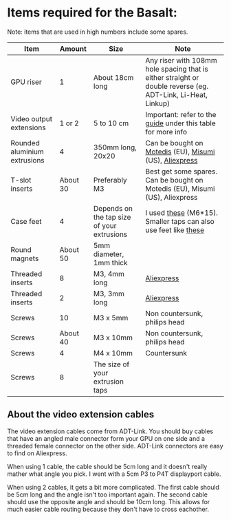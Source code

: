 # Items required for the Basalt:

Note: items that are used in high numbers include some spares.

Item | Amount | Size | Note
---- | ------ | ---- | ----
GPU riser|1|About 18cm long|Any riser with 108mm hole spacing that is either straight or double reverse (eg. ADT-Link, Li-Heat, Linkup)
Video output extensions|1 or 2|5 to 10 cm|Important: refer to the [guide](#about-the-video-extension-cables) under this table for more info
Rounded aluminium extrusions|4|350mm long, 20x20|Can be bought on [Motedis](https://www.motedis.com/shop/Aluprofile/Aluprofil-20x20-LR-B-Typ-Nut-6::4.html) (EU), [Misumi](https://us.misumi-ec.com/vona2/detail/110302685570/?Tab=codeList) (US), [Aliexpress](https://nl.aliexpress.com/item/32837930160.html)
T-slot inserts|About 30|Preferably M3|Best get some spares. Can be bought on Motedis (EU), Misumi (US), Aliexpress
Case feet|4|Depends on the tap size of your extrusions|I used [these](https://aliexpress.com/item/4001184672773.html?) (M6*15). Smaller taps can also use feet like [these](https://aliexpress.com/item/33060530969.html)
Round magnets|About 50|5mm diameter, 1mm thick|
Threaded inserts|8|M3, 4mm long|[Aliexpress](https://aliexpress.com/item/4001258499799.html)
Threaded inserts|2|M3, 3mm long|[Aliexpress](https://aliexpress.com/item/4001258499799.html)
Screws|10|M3 x 5mm|Non countersunk, philips head
Screws|About 40|M3 x 10mm|Non countersunk, philips head
Screws|4|M4 x 10mm|Countersunk
Screws|8|The size of your extrusion taps


## About the video extension cables

The video extension cables come from ADT-Link. You should buy cables that have an angled male connector form your GPU on one side and a threaded female connector on the other side. ADT-Link connectors are easy to find on Aliexpress.

When using 1 cable, the cable should be 5cm long and it doesn't really mather what angle you pick. I went with a 5cm P3 to P4T displayport cable.

When using 2 cables, it gets a bit more complicated. The first cable should be 5cm long and the angle isn't too important again. The second cable should use the opposite angle and should be 10cm long. This allows for much easier cable routing because they don't have to cross eachother.